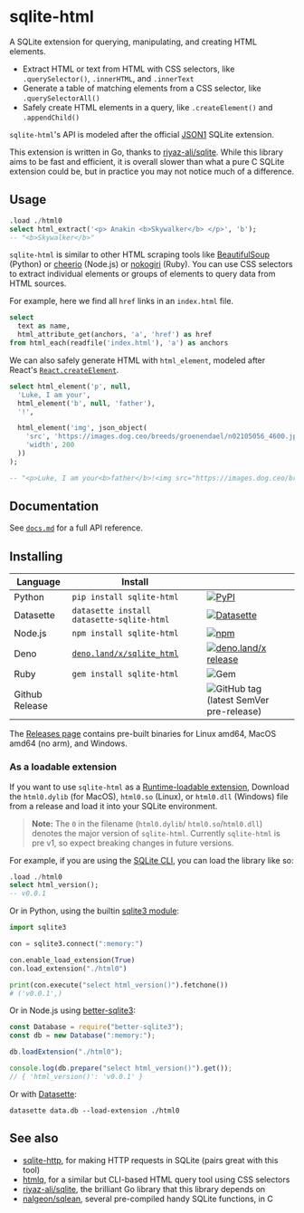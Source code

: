 # sqlite-html

A SQLite extension for querying, manipulating, and creating HTML elements.

- Extract HTML or text from HTML with CSS selectors, like `.querySelector()`, `.innerHTML`, and `.innerText`
- Generate a table of matching elements from a CSS selector, like `.querySelectorAll()`
- Safely create HTML elements in a query, like `.createElement()` and `.appendChild()`

`sqlite-html`'s API is modeled after the official [JSON1](https://www.sqlite.org/json1.html#jmini) SQLite extension.

This extension is written in Go, thanks to [riyaz-ali/sqlite](https://github.com/riyaz-ali/sqlite). While this library aims to be fast and efficient, it is overall slower than what a pure C SQLite extension could be, but in practice you may not notice much of a difference.

## Usage

```sql
.load ./html0
select html_extract('<p> Anakin <b>Skywalker</b> </p>', 'b');
-- "<b>Skywalker</b>"
```

`sqlite-html` is similar to other HTML scraping tools like [BeautifulSoup](https://beautiful-soup-4.readthedocs.io/en/latest/) (Python) or [cheerio](https://cheerio.js.org/) (Node.js) or [nokogiri](https://nokogiri.org/) (Ruby). You can use CSS selectors to extract individual elements or groups of elements to query data from HTML sources.

For example, here we find all `href` links in an `index.html` file.

```sql
select
  text as name,
  html_attribute_get(anchors, 'a', 'href') as href
from html_each(readfile('index.html'), 'a') as anchors
```

We can also safely generate HTML with `html_element`, modeled after React's [`React.createElement`](https://reactjs.org/docs/react-api.html#createelement).

```sql
select html_element('p', null,
  'Luke, I am your',
  html_element('b', null, 'father'),
  '!',

  html_element('img', json_object(
    'src', 'https://images.dog.ceo/breeds/groenendael/n02105056_4600.jpg',
    'width', 200
  ))
);

-- "<p>Luke, I am your<b>father</b>!<img src="https://images.dog.ceo/breeds/groenendael/n02105056_4600.jpg" width="200.000000"/></p>"
```

## Documentation

See [`docs.md`](./docs.md) for a full API reference.

## Installing

| Language       | Install                                                      |                                                                                                                                                                                             |
| -------------- | ------------------------------------------------------------ | ------------------------------------------------------------------------------------------------------------------------------------------------------------------------------------------- |
| Python         | `pip install sqlite-html`                                    | [![PyPI](https://img.shields.io/pypi/v/sqlite-html.svg?color=blue&logo=python&logoColor=white)](https://pypi.org/project/sqlite-html/)                                                      |
| Datasette      | `datasette install datasette-sqlite-html`                    | [![Datasette](https://img.shields.io/pypi/v/datasette-sqlite-html.svg?color=B6B6D9&label=Datasette+plugin&logoColor=white&logo=python)](https://datasette.io/plugins/datasette-sqlite-html) |
| Node.js        | `npm install sqlite-html`                                    | [![npm](https://img.shields.io/npm/v/sqlite-html.svg?color=green&logo=nodedotjs&logoColor=white)](https://www.npmjs.com/package/sqlite-html)                                                |
| Deno           | [`deno.land/x/sqlite_html`](https://deno.land/x/sqlite_html) | [![deno.land/x release](https://img.shields.io/github/v/release/asg017/sqlite-html?color=fef8d2&include_prereleases&label=deno.land%2Fx&logo=deno)](https://deno.land/x/sqlite_html)        |
| Ruby           | `gem install sqlite-html`                                    | ![Gem](https://img.shields.io/gem/v/sqlite-html?color=red&logo=rubygems&logoColor=white)                                                                                                    |
| Github Release |                                                              | ![GitHub tag (latest SemVer pre-release)](https://img.shields.io/github/v/tag/asg017/sqlite-html?color=lightgrey&include_prereleases&label=Github+release&logo=github)                      |

<!--
| Elixir         | [`hex.pm/packages/sqlite_html`](https://hex.pm/packages/sqlite_html) | [![Hex.pm](https://img.shields.io/hexpm/v/sqlite_html?color=purple&logo=elixir)](https://hex.pm/packages/sqlite_html)                                                                       |
| Go             | `go get -u github.com/asg017/sqlite-html/bindings/go`               | [![Go Reference](https://pkg.go.dev/badge/github.com/asg017/sqlite-html/bindings/go.svg)](https://pkg.go.dev/github.com/asg017/sqlite-html/bindings/go)                                     |
| Rust           | `cargo add sqlite-html`                                             | [![Crates.io](https://img.shields.io/crates/v/sqlite-html?logo=rust)](https://crates.io/crates/sqlite-html)                                                                                 |
-->

The [Releases page](https://github.com/asg017/sqlite-html/releases) contains pre-built binaries for Linux amd64, MacOS amd64 (no arm), and Windows.

### As a loadable extension

If you want to use `sqlite-html` as a [Runtime-loadable extension](https://www.sqlite.org/loadext.html), Download the `html0.dylib` (for MacOS), `html0.so` (Linux), or `html0.dll` (Windows) file from a release and load it into your SQLite environment.

> **Note:**
> The `0` in the filename (`html0.dylib`/ `html0.so`/`html0.dll`) denotes the major version of `sqlite-html`. Currently `sqlite-html` is pre v1, so expect breaking changes in future versions.

For example, if you are using the [SQLite CLI](https://www.sqlite.org/cli.html), you can load the library like so:

```sql
.load ./html0
select html_version();
-- v0.0.1
```

Or in Python, using the builtin [sqlite3 module](https://docs.python.org/3/library/sqlite3.html):

```python
import sqlite3

con = sqlite3.connect(":memory:")

con.enable_load_extension(True)
con.load_extension("./html0")

print(con.execute("select html_version()").fetchone())
# ('v0.0.1',)
```

Or in Node.js using [better-sqlite3](https://github.com/WiseLibs/better-sqlite3):

```javascript
const Database = require("better-sqlite3");
const db = new Database(":memory:");

db.loadExtension("./html0");

console.log(db.prepare("select html_version()").get());
// { 'html_version()': 'v0.0.1' }
```

Or with [Datasette](https://datasette.io/):

```
datasette data.db --load-extension ./html0
```

## See also

- [sqlite-http](https://github.com/asg017/sqlite-http), for making HTTP requests in SQLite (pairs great with this tool)
- [htmlq](https://github.com/mgdm/htmlq), for a similar but CLI-based HTML query tool using CSS selectors
- [riyaz-ali/sqlite](https://github.com/riyaz-ali/sqlite), the brilliant Go library that this library depends on
- [nalgeon/sqlean](https://github.com/nalgeon/sqlean), several pre-compiled handy SQLite functions, in C
